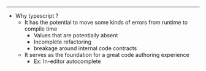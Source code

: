 ----
- Why typescript ?
	- It has the potential to move some kinds of errors from runtime to compile time
		- Values that are potentially absent
		- Incomplete refactoring
		- breakage around internal code contracts
	- It serves as the foundation for a great code authoring experience
		- Ex: In-editor autocomplete 
	

	